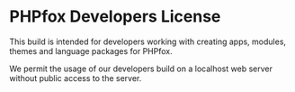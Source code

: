 # PHPfox Developers License

This build is intended for developers working with creating apps, modules, themes and language packages for PHPfox.

We permit the usage of our developers build on a localhost web server without public access to the server.
